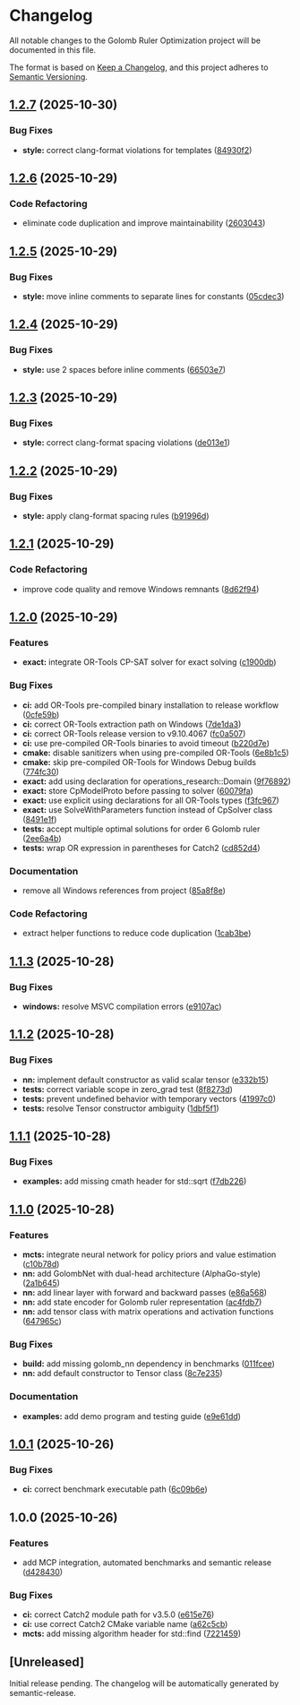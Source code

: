 # Changelog

All notable changes to the Golomb Ruler Optimization project will be documented in this file.

The format is based on [Keep a Changelog](https://keepachangelog.com/en/1.0.0/),
and this project adheres to [Semantic Versioning](https://semver.org/spec/v2.0.0.html).

## [1.2.7](https://github.com/Gotman08/golomb/compare/v1.2.6...v1.2.7) (2025-10-30)


### Bug Fixes

* **style:** correct clang-format violations for templates ([84930f2](https://github.com/Gotman08/golomb/commit/84930f275f8550d17a8286a38c85fe31734b8483))

## [1.2.6](https://github.com/Gotman08/golomb/compare/v1.2.5...v1.2.6) (2025-10-29)


### Code Refactoring

* eliminate code duplication and improve maintainability ([2603043](https://github.com/Gotman08/golomb/commit/26030431dd95e123548e2d7a047b3cf938905e7a))

## [1.2.5](https://github.com/Gotman08/golomb/compare/v1.2.4...v1.2.5) (2025-10-29)


### Bug Fixes

* **style:** move inline comments to separate lines for constants ([05cdec3](https://github.com/Gotman08/golomb/commit/05cdec305b7addff8bb40a09f5a1eec66435a9a8))

## [1.2.4](https://github.com/Gotman08/golomb/compare/v1.2.3...v1.2.4) (2025-10-29)


### Bug Fixes

* **style:** use 2 spaces before inline comments ([66503e7](https://github.com/Gotman08/golomb/commit/66503e72f0884592aae846a87a443b803998cb52))

## [1.2.3](https://github.com/Gotman08/golomb/compare/v1.2.2...v1.2.3) (2025-10-29)


### Bug Fixes

* **style:** correct clang-format spacing violations ([de013e1](https://github.com/Gotman08/golomb/commit/de013e18254d1ded57e8ad0303e3c0357cee7482))

## [1.2.2](https://github.com/Gotman08/golomb/compare/v1.2.1...v1.2.2) (2025-10-29)


### Bug Fixes

* **style:** apply clang-format spacing rules ([b91996d](https://github.com/Gotman08/golomb/commit/b91996d56e351f43d8a27fa6420526ffeddb4934))

## [1.2.1](https://github.com/Gotman08/golomb/compare/v1.2.0...v1.2.1) (2025-10-29)


### Code Refactoring

* improve code quality and remove Windows remnants ([8d62f94](https://github.com/Gotman08/golomb/commit/8d62f943523e2d81b4ad29a7b2a6be9865192fc2))

## [1.2.0](https://github.com/Gotman08/golomb/compare/v1.1.3...v1.2.0) (2025-10-29)


### Features

* **exact:** integrate OR-Tools CP-SAT solver for exact solving ([c1900db](https://github.com/Gotman08/golomb/commit/c1900dbcadc65777de94f9b8cf0c0ea5c06065b4))


### Bug Fixes

* **ci:** add OR-Tools pre-compiled binary installation to release workflow ([0cfe59b](https://github.com/Gotman08/golomb/commit/0cfe59b701b69aaf6ab87e9a744d4824b1253e51))
* **ci:** correct OR-Tools extraction path on Windows ([7de1da3](https://github.com/Gotman08/golomb/commit/7de1da3dddf7d1fffda631b4d65b6567732a172b))
* **ci:** correct OR-Tools release version to v9.10.4067 ([fc0a507](https://github.com/Gotman08/golomb/commit/fc0a507c3ae4c12feab3975d59546c2247248a35))
* **ci:** use pre-compiled OR-Tools binaries to avoid timeout ([b220d7e](https://github.com/Gotman08/golomb/commit/b220d7ef002c916f81bd454751134f12b728ab1e))
* **cmake:** disable sanitizers when using pre-compiled OR-Tools ([6e8b1c5](https://github.com/Gotman08/golomb/commit/6e8b1c5af5c8e2891ecde1199580b65e37e76fea))
* **cmake:** skip pre-compiled OR-Tools for Windows Debug builds ([774fc30](https://github.com/Gotman08/golomb/commit/774fc3068bc13e30421d72739abf66e94df7347d))
* **exact:** add using declaration for operations_research::Domain ([9f76892](https://github.com/Gotman08/golomb/commit/9f76892a8641c7f9bd6c976767556d2a1007071b))
* **exact:** store CpModelProto before passing to solver ([60079fa](https://github.com/Gotman08/golomb/commit/60079faee8e0449be14e11e042eb11a1ab09c460))
* **exact:** use explicit using declarations for all OR-Tools types ([f3fc967](https://github.com/Gotman08/golomb/commit/f3fc967731064abfc8226fab68bf7609d3f6bd86))
* **exact:** use SolveWithParameters function instead of CpSolver class ([8491e1f](https://github.com/Gotman08/golomb/commit/8491e1f1983d0dac35d776bd70d8184aa6bfc9a5))
* **tests:** accept multiple optimal solutions for order 6 Golomb ruler ([2ee6a4b](https://github.com/Gotman08/golomb/commit/2ee6a4b2dd4c7e1fc7ecd8fed018ac6a155534c5))
* **tests:** wrap OR expression in parentheses for Catch2 ([cd852d4](https://github.com/Gotman08/golomb/commit/cd852d42797ec9806ac0ecc10c9fe223171bccd8))


### Documentation

* remove all Windows references from project ([85a8f8e](https://github.com/Gotman08/golomb/commit/85a8f8e5125dd44ac378832277789f0d09a52eea))


### Code Refactoring

* extract helper functions to reduce code duplication ([1cab3be](https://github.com/Gotman08/golomb/commit/1cab3be79de8f96cbc355eeb1f3c81eee8d36e75))

## [1.1.3](https://github.com/Gotman08/golomb/compare/v1.1.2...v1.1.3) (2025-10-28)


### Bug Fixes

* **windows:** resolve MSVC compilation errors ([e9107ac](https://github.com/Gotman08/golomb/commit/e9107acde849ea79f1e2185960661003d92e9519))

## [1.1.2](https://github.com/Gotman08/golomb/compare/v1.1.1...v1.1.2) (2025-10-28)


### Bug Fixes

* **nn:** implement default constructor as valid scalar tensor ([e332b15](https://github.com/Gotman08/golomb/commit/e332b1558ed44fa9b0f5bbb6b814f3a29ebbe792))
* **tests:** correct variable scope in zero_grad test ([8f8273d](https://github.com/Gotman08/golomb/commit/8f8273d0fdada2807a7935620f93c09682972b34))
* **tests:** prevent undefined behavior with temporary vectors ([41997c0](https://github.com/Gotman08/golomb/commit/41997c0ac3e31ce3d5676855c5f5efe1a903d1ad))
* **tests:** resolve Tensor constructor ambiguity ([1dbf5f1](https://github.com/Gotman08/golomb/commit/1dbf5f1c220cd0fadf6d52f844bff2cd9d9c7fa8))

## [1.1.1](https://github.com/Gotman08/golomb/compare/v1.1.0...v1.1.1) (2025-10-28)


### Bug Fixes

* **examples:** add missing cmath header for std::sqrt ([f7db226](https://github.com/Gotman08/golomb/commit/f7db22651a6c7d2c90a3b7bf006be82e7eaf4abd))

## [1.1.0](https://github.com/Gotman08/golomb/compare/v1.0.1...v1.1.0) (2025-10-28)


### Features

* **mcts:** integrate neural network for policy priors and value estimation ([c10b78d](https://github.com/Gotman08/golomb/commit/c10b78d3540edd54ecc5e1126cd0b45bbbc2b247))
* **nn:** add GolombNet with dual-head architecture (AlphaGo-style) ([2a1b645](https://github.com/Gotman08/golomb/commit/2a1b645aeac595f5a647480d2d14d6fe864223eb))
* **nn:** add linear layer with forward and backward passes ([e86a568](https://github.com/Gotman08/golomb/commit/e86a56861380deec970efc09c0da15b39d00aa97))
* **nn:** add state encoder for Golomb ruler representation ([ac4fdb7](https://github.com/Gotman08/golomb/commit/ac4fdb7268e33505c34b6eed99f59a6d225dc4c1))
* **nn:** add tensor class with matrix operations and activation functions ([647965c](https://github.com/Gotman08/golomb/commit/647965cd9a2c8bfc1e6cead2a489639bcd495dcb))


### Bug Fixes

* **build:** add missing golomb_nn dependency in benchmarks ([011fcee](https://github.com/Gotman08/golomb/commit/011fcee39d0015c37f094cd951026fa92349abdc))
* **nn:** add default constructor to Tensor class ([8c7e235](https://github.com/Gotman08/golomb/commit/8c7e235b0071b14ba1b5ab2aaab8cfee48284f02))


### Documentation

* **examples:** add demo program and testing guide ([e9e61dd](https://github.com/Gotman08/golomb/commit/e9e61dd634c1c40499c27997965a425f60825010))

## [1.0.1](https://github.com/Gotman08/golomb/compare/v1.0.0...v1.0.1) (2025-10-26)


### Bug Fixes

* **ci:** correct benchmark executable path ([6c09b6e](https://github.com/Gotman08/golomb/commit/6c09b6e6127468e0ae9325efdb347b4c8a80f11e))

## 1.0.0 (2025-10-26)


### Features

* add MCP integration, automated benchmarks and semantic release ([d428430](https://github.com/Gotman08/golomb/commit/d428430969152713d4f12467c449eb29525dd49f))


### Bug Fixes

* **ci:** correct Catch2 module path for v3.5.0 ([e615e76](https://github.com/Gotman08/golomb/commit/e615e76e1145e5f192cc36854c2c02805743ee74))
* **ci:** use correct Catch2 CMake variable name ([a62c5cb](https://github.com/Gotman08/golomb/commit/a62c5cbe79c8f3cc83ea24a04e59d5fa0dbe9beb))
* **mcts:** add missing algorithm header for std::find ([7221459](https://github.com/Gotman08/golomb/commit/722145968f723110f7a6fd20029a6dfb4ab6993a))

## [Unreleased]

Initial release pending. The changelog will be automatically generated by semantic-release.
